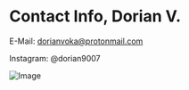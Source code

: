# Contact Info, Dorian V.

E-Mail: dorianvoka@protonmail.com

Instagram: @dorian9007


![Image](https://image.stern.de/7602570/16x9-940-529/18259e1150b76b2468464a529e5c3f60/IJ/neuer-inhalt.jpg)
